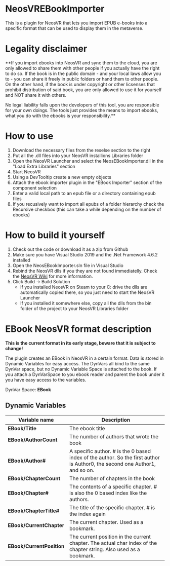 # NeosVREBookImporter

This is a plugin for NeosVR that lets you import EPUB e-books into a specific format that can be used to display them in the metaverse.

# Legality disclaimer

**If you import ebooks into NeosVR and sync them to the cloud, you are only allowed to share them with other people if you actually have the right to do so.
If the book is in the public domain - and your local laws allow you to - you can share it freely in public folders or hand them to other people.
On the other hand, if the book is under copyright or other licsenses that prohibit distribution of said book, you are only allowed to use it for yourself and NOT share it with others.

No legal liability falls upon the developers of this tool, you are responsible for your own doings. 
The tools just provides the means to import ebooks, what you do with the ebooks is your responsibility.**

# How to use

 1. Download the necessary files from the reselse section to the right
 2. Put all the .dll files into your NeosVR installions Libraries folder
 3. Open the NeosVR Launcher and select the NeosEBookImporter.dll in the "Load Extra Libraries" section
 4. Start NeosVR
 5. Using a DevTooltip create a new empty objects
 6. Attach the ebook importer plugin in the "EBook Importer" section of the component selection
 7. Enter a valid local path to an epub file or a directory containing epub files
 8. If you recusively want to import all epubs of a folder hierarchy check the Recursive checkbox (this can take a while depending on the number of ebooks)

# How to build it yourself

 1. Check out the code or download it as a zip from Github
 2. Make sure you have Visual Studio 2019 and the .Net Framework 4.6.2 installed
 3. Open the NeosEBookImporter.sln file in Visual Studio
 5. Rebind the NeosVR dlls if you they are not found immediatelly. Check the [NeosVR Wiki](https://wiki.neos.com/Plugins) for more information.
 4. Click Build -> Build Solution
    * If you installed NeosVR on Steam to your C: drive the dlls are automatically copied there, so you just need to start the NeosVR Launcher
    * If you installed it somewhere else, copy all the dlls from the bin folder of the project to your NeosVR Libraries folder
    
# EBook NeosVR format description

**This is the current format in its early stage, beware that it is subject to change!**

The plugin creates an EBook in NeosVR in a certain format. Data is stored in Dynamic Variables for easy access. 
The DynVars all bind to the same DynVar space, but no Dynamic Variable Space is attached to the book. 
If you attach a DynVarSpace to you ebook reader and parent the book under it you have easy access to the variables.

DynVar Space: **EBook**

## Dynamic Variables

| Variable name | Description |
| --- | --- |
| **EBook/Title** | The ebook title |
| **EBook/AuthorCount** | The number of authors that wrote the book |
| **EBook/Author#** | A specific author. # is the 0 based index of the author. So the first author is Author0, the second one Author1, and so on. |
| **EBook/ChapterCount** | The number of chapters in the book |
| **EBook/Chapter#** | The contents of a specific chapter. # is also the 0 based index like the authors. |
| **EBook/ChapterTitle#** | The title of the specific chapter. # is the index again |
| **EBook/CurrentChapter** | The current chapter. Used as a bookmark. |
| **EBook/CurrentPosition** | The current position in the current chapter. The actual char index of the chapter string. Also used as a bookmark. |
